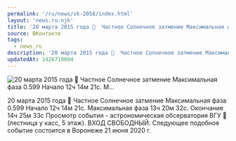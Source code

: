```yaml
---
permalink: '/ru/news/vk-2058/index.html'
layout: 'news.ru.njk'
title: '20 марта 2015 года 📅  Частное Солнечное затмение Максимальная фаза 0.599 Начало 12ч 14м 21с. М…'
source: ВКонтакте
tags:
  - news_ru
description: '20 марта 2015 года 📅  Частное Солнечное затмение Максимальная фаза 0.599 Начало 12ч 14м 21с. М…'
updatedAt: 1426710694
---
```

![20 марта 2015 года 📅  Частное Солнечное затмение Максимальная фаза 0.599 Начало 12ч 14м 21с. М…](https://sun9-71.userapi.com/impf/HLakS5Bq0A_iYZWp_FebqporSqW6wrlC4MbHMw/co1UZheiZ44.jpg?size=730x548&quality=96&proxy=1&sign=c1982097462eb534479af08541093b8f&c_uniq_tag=xpm4PS7SGo-8I33EhmPOwX7sM2_d0GIPv4RIVq4P0dA&type=album)

20 марта 2015 года 📅
Частное Солнечное затмение
Максимальная фаза 0.599
Начало 12ч 14м 21с. Максимальная фаза 13ч 20м 32с. Окончание 14ч 25м 33с
Просмотр события - астрономическая обсерватория ВГУ 🔭 (лестница у касс, 5 этаж).
ВХОД СВОБОДНЫЙ.
Следующее подобное событие состоится в Воронеже 21 июня 2020 г.
